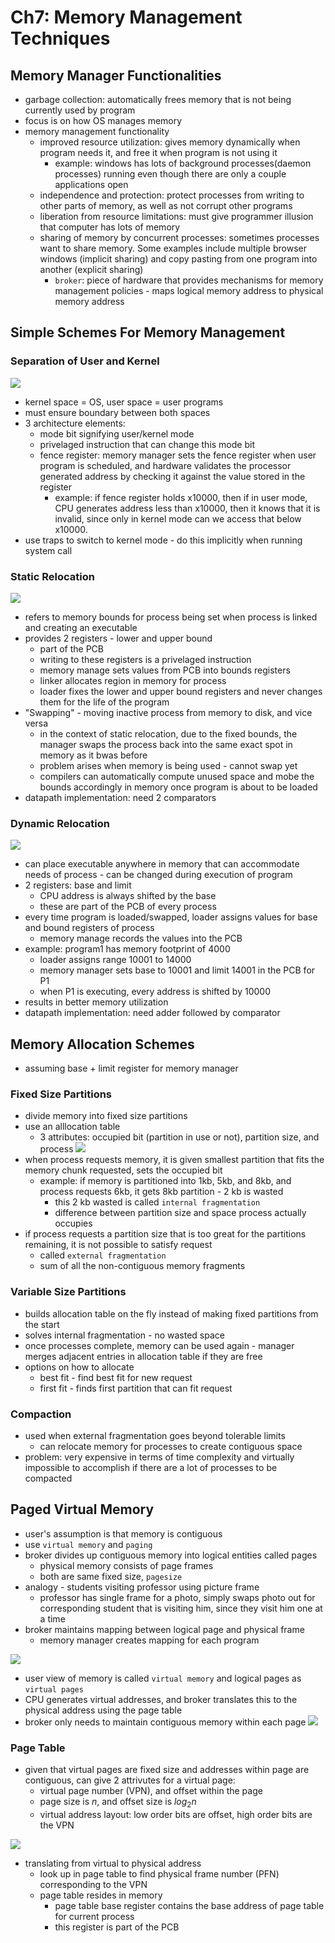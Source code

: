 # Ch7: Memory Management Techniques
## Memory Manager Functionalities
- garbage collection: automatically frees memory that is not being currently used by program
- focus is on how OS manages memory
- memory management functionality
    - improved resource utilization: gives memory dynamically when program needs it, and free it when program is not using it
        - example: windows has lots of background processes(daemon processes) running even though there are only a couple applications open
    - independence and protection: protect processes from writing to other parts of memory, as well as not corrupt other programs
    - liberation from resource limitations: must give programmer illusion that computer has lots of memory
    - sharing of memory by concurrent processes: sometimes processes want to share memory. Some examples include multiple browser windows (implicit sharing) and copy pasting from one program into another (explicit sharing)
        - `broker`: piece of hardware that provides mechanisms for memory management policies - maps logical memory address to physical memory address
## Simple Schemes For Memory Management
### Separation of User and Kernel
![](./images/ch7/1.png)
- kernel space = OS, user space = user programs
- must ensure boundary between both spaces
- 3 architecture elements: 
    - mode bit signifying user/kernel mode
    - privelaged instruction that can change this mode bit
    - fence register: memory manager sets the fence register when user program is scheduled, and hardware validates the processor generated address by checking it against the value stored in the register
        - example: if fence register holds x10000, then if in user mode, CPU generates address less than x10000, then it knows that it is invalid, since only in kernel mode can we access that below x10000.
- use traps to switch to kernel mode - do this implicitly when running system call
### Static Relocation
![](./images/ch7/2.png)
- refers to memory bounds for process being set when process is linked and creating an executable
- provides 2 registers - lower and upper bound 
    - part of the PCB
    - writing to these registers is a privelaged instruction
    - memory manage sets values from PCB into bounds registers
    - linker allocates region in memory for process
    - loader fixes the lower and upper bound registers and never changes them for the life of the program
- "Swapping" - moving inactive process from memory to disk, and vice versa
    - in the context of static relocation, due to the fixed bounds, the manager swaps the process back into the same exact spot in memory as it bwas before
    - problem arises when memory is being used - cannot swap yet
    - compilers can automatically compute unused space and mobe the bounds accordingly in memory once program is about to be loaded
- datapath implementation: need 2 comparators
### Dynamic Relocation
![](./images/ch7/3.png)
- can place executable anywhere in memory that can accommodate needs of process - can be changed during execution of program
- 2 registers: base and limit
    - CPU address is always shifted by the base
    - these are part of the PCB of every process
- every time program is loaded/swapped, loader assigns values for base and bound registers of process
    - memory manage records the values into the PCB
- example: program1 has memory footprint of 4000
    - loader assigns range 10001 to 14000
    - memory manager sets base to 10001 and limit 14001 in the PCB for P1
    - when P1 is executing, every address is shifted by 10000
- results in better memory utilization
- datapath implementation: need adder followed by comparator
## Memory Allocation Schemes
- assuming base + limit register for memory manager
### Fixed Size Partitions
- divide memory into fixed size partitions
- use an alllocation table
    - 3 attributes: occupied bit (partition in use or not), partition size, and process
![](./images/ch7/4.png)
- when process requests memory, it is given smallest partition that fits the memory chunk requested, sets the occupied bit
    - example: if memory is partitioned into 1kb, 5kb, and 8kb, and process requests 6kb, it gets 8kb partition - 2 kb is wasted
        - this 2 kb wasted is called `internal fragmentation`
        - difference between partition size and space process actually occupies
- if process requests a partition size that is too great for the partitions remaining, it is not possible to satisfy request
    - called `external fragmentation`
    - sum of all the non-contiguous memory fragments
### Variable Size Partitions
- builds allocation table on the fly instead of making fixed partitions from the start
- solves internal fragmentation - no wasted space
- once processes complete, memory can be used again - manager merges adjacent entries in allocation table if they are free
- options on how to allocate
    - best fit - find best fit for new request
    - first fit - finds first partition that can fit request
### Compaction
- used when external fragmentation goes beyond tolerable limits
    - can relocate memory for processes to create contiguous space
- problem: very expensive in terms of time complexity and virtually impossible to accomplish if there are a lot of processes to be compacted
## Paged Virtual Memory
- user's assumption is that memory is contiguous
- use `virtual memory` and `paging`
- broker divides up contiguous memory into logical entities called pages
    - physical memory consists of page frames
    - both are same fixed size, `pagesize`
- analogy - students visiting professor using picture frame
    - professor has single frame for a photo, simply swaps photo out for corresponding student that is visiting him, since they visit him one at a time
- broker maintains mapping between logical page and physical frame
    - memory manager creates mapping for each program

![](./images/ch7/5.png)
- user view of memory is called `virtual memory` and logical pages as `virtual pages`
- CPU generates virtual addresses, and broker translates this to the physical address using the page table
- broker only needs to maintain contiguous memory within each page
![](./images/ch7/6.png)
### Page Table
- given that virtual pages are fixed size and addresses within page are contiguous, can give 2 attrivutes for a virtual page:
    - virtual page number (VPN), and offset within the page
    - page size is $n$, and offset size is $log_2n$
    - virtual address layout: low order bits are offset, high order bits are the VPN

![](./images/ch7/7.png)
- translating from virtual to physical address
    - look up in page table to find physical frame number (PFN) corresponding to the VPN
    - page table resides in memory
        - page table base register contains the base address of page table for current process
        - this register is part of the PCB
